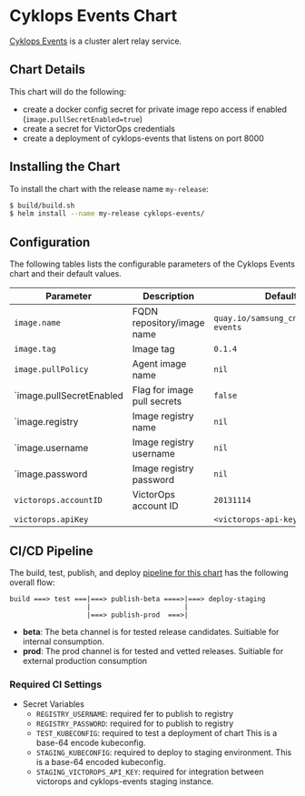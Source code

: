 # Cyklops Events Chart

[Cyklops Events](https://github.com/samsung-cnct/cyklops-events) is a cluster alert relay service.

## Chart Details

This chart will do the following:

* create a docker config secret for private image repo access if enabled (`image.pullSecretEnabled=true`)
* create a secret for VictorOps credentials
* create a deployment of cyklops-events that listens on port 8000

## Installing the Chart

To install the chart with the release name `my-release`:

```bash
$ build/build.sh
$ helm install --name my-release cyklops-events/
```

## Configuration

The following tables lists the configurable parameters of the Cyklops Events chart and their default values.

| Parameter                | Description                                     | Default                               |
| ------------------------ | ----------------------------------------------- | ------------------------------------- |
| `image.name      `       | FQDN repository/image name                      | `quay.io/samsung_cnct/cyklops-events` |
| `image.tag`              | Image tag                                       | `0.1.4`                               |
| `image.pullPolicy`       | Agent image name                                | `nil`                                 |
| `image.pullSecretEnabled | Flag for image pull secrets                     | `false`                               |
| `image.registry          | Image registry name                             | `nil`                                 |
| `image.username          | Image registry username                         | `nil`                                 |
| `image.password          | Image registry password                         | `nil`                                 |
| `victorops.accountID`    | VictorOps account ID                            | `20131114`                            |
| `victorops.apiKey`       |                                                 | `<victorops-api-key>`                 |

## CI/CD Pipeline 

The build, test, publish, and deploy [pipeline for this chart](.gitlab-ci.yml) has the following overall flow:

    build ===> test ===|===> publish-beta ====>|===> deploy-staging
                       |                       |
                       |===> publish-prod  ===>|

- **beta**: The beta channel is for tested release candidates. Suitiable for internal consumption.
- **prod**: The prod channel is for tested and vetted releases. Suitiable for external production consumption

### Required CI Settings

- Secret Variables
  - `REGISTRY_USERNAME`: required fer to publish to registry
  - `REGISTRY_PASSWORD`: required for to publish to registry
  - `TEST_KUBECONFIG`: required to test a deployment of chart This is a base-64 encode kubeconfig.
  - `STAGING_KUBECONFIG`: required to deploy to staging environment. This is a base-64 encoded kubeconfig.
  - `STAGING_VICTOROPS_API_KEY`: required for integration between victorops and cyklops-events staging instance.
